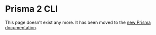 # Prisma 2 CLI

This page doesn't exist any more. It has been moved to the [new Prisma documentation](https://www.prisma.io/docs/reference/tools-and-interfaces/prisma-cli/installation).